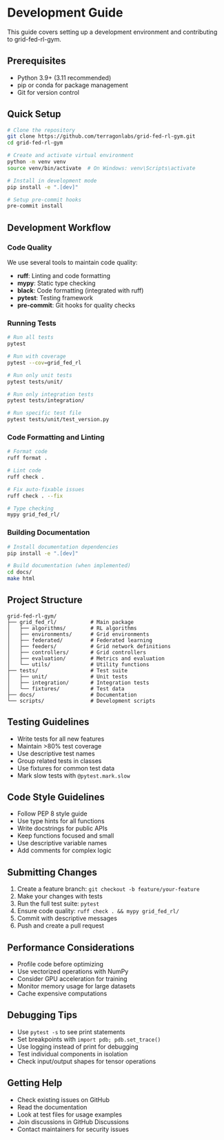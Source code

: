 # Development Guide

This guide covers setting up a development environment and contributing to grid-fed-rl-gym.

## Prerequisites

- Python 3.9+ (3.11 recommended)
- pip or conda for package management
- Git for version control

## Quick Setup

```bash
# Clone the repository
git clone https://github.com/terragonlabs/grid-fed-rl-gym.git
cd grid-fed-rl-gym

# Create and activate virtual environment
python -m venv venv
source venv/bin/activate  # On Windows: venv\Scripts\activate

# Install in development mode
pip install -e ".[dev]"

# Setup pre-commit hooks
pre-commit install
```

## Development Workflow

### Code Quality

We use several tools to maintain code quality:

- **ruff**: Linting and code formatting
- **mypy**: Static type checking
- **black**: Code formatting (integrated with ruff)
- **pytest**: Testing framework
- **pre-commit**: Git hooks for quality checks

### Running Tests

```bash
# Run all tests
pytest

# Run with coverage
pytest --cov=grid_fed_rl

# Run only unit tests
pytest tests/unit/

# Run only integration tests
pytest tests/integration/

# Run specific test file
pytest tests/unit/test_version.py
```

### Code Formatting and Linting

```bash
# Format code
ruff format .

# Lint code
ruff check .

# Fix auto-fixable issues
ruff check . --fix

# Type checking
mypy grid_fed_rl/
```

### Building Documentation

```bash
# Install documentation dependencies
pip install -e ".[dev]"

# Build documentation (when implemented)
cd docs/
make html
```

## Project Structure

```
grid-fed-rl-gym/
├── grid_fed_rl/           # Main package
│   ├── algorithms/        # RL algorithms
│   ├── environments/      # Grid environments
│   ├── federated/         # Federated learning
│   ├── feeders/           # Grid network definitions
│   ├── controllers/       # Grid controllers
│   ├── evaluation/        # Metrics and evaluation
│   └── utils/             # Utility functions
├── tests/                 # Test suite
│   ├── unit/              # Unit tests
│   ├── integration/       # Integration tests
│   └── fixtures/          # Test data
├── docs/                  # Documentation
└── scripts/               # Development scripts
```

## Testing Guidelines

- Write tests for all new features
- Maintain >80% test coverage
- Use descriptive test names
- Group related tests in classes
- Use fixtures for common test data
- Mark slow tests with `@pytest.mark.slow`

## Code Style Guidelines

- Follow PEP 8 style guide
- Use type hints for all functions
- Write docstrings for public APIs
- Keep functions focused and small
- Use descriptive variable names
- Add comments for complex logic

## Submitting Changes

1. Create a feature branch: `git checkout -b feature/your-feature`
2. Make your changes with tests
3. Run the full test suite: `pytest`
4. Ensure code quality: `ruff check . && mypy grid_fed_rl/`
5. Commit with descriptive messages
6. Push and create a pull request

## Performance Considerations

- Profile code before optimizing
- Use vectorized operations with NumPy
- Consider GPU acceleration for training
- Monitor memory usage for large datasets
- Cache expensive computations

## Debugging Tips

- Use `pytest -s` to see print statements
- Set breakpoints with `import pdb; pdb.set_trace()`
- Use logging instead of print for debugging
- Test individual components in isolation
- Check input/output shapes for tensor operations

## Getting Help

- Check existing issues on GitHub
- Read the documentation
- Look at test files for usage examples
- Join discussions in GitHub Discussions
- Contact maintainers for security issues